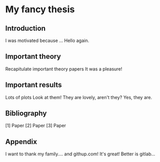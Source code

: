 # My fancy thesis

## Introduction
I was motivated because ...
Hello again.

## Important theory
Recapitulate important theory papers
It was a pleasure!

## Important results

Lots of plots
Look at them!
They are lovely, aren't they?
Yes, they are.

## Bibliography
[1] Paper
[2] Paper
[3] Paper

## Appendix
I want to thank my family....
and githup.com! It's great!
Better is gitlab...
